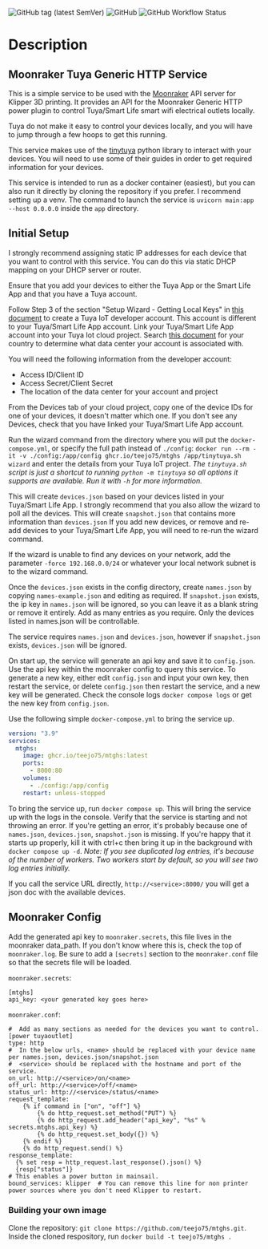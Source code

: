 
![GitHub tag (latest SemVer)](https://img.shields.io/github/v/tag/teejo75/mtghs?sort=semver)
![GitHub](https://img.shields.io/github/license/teejo75/mtghs)
![GitHub Workflow Status](https://img.shields.io/github/actions/workflow/status/teejo75/mtghs/docker-publish.yml)

# Description
## Moonraker Tuya Generic HTTP Service
This is a simple service to be used with the [Moonraker](https://github.com/Arksine/moonraker) API server for Klipper 3D printing. 
It provides an API for the Moonraker Generic HTTP power plugin to control Tuya/Smart Life smart wifi electrical outlets locally.

Tuya do not make it easy to control your devices locally, and you will have to jump through a few hoops to get this running.

This service makes use of the [tinytuya](https://github.com/jasonacox/tinytuya) python library to interact with your devices.
You will need to use some of their guides in order to get required information for your devices.

This service is intended to run as a docker container (easiest), but you can also run it directly by cloning the repository if you prefer.
I recommend setting up a venv. The command to launch the service is `uvicorn main:app --host 0.0.0.0` inside the `app` directory.

## Initial Setup
I strongly recommend assigning static IP addresses for each device that you want to control with this service. You can do this via static DHCP mapping on your DHCP server or router.

Ensure that you add your devices to either the Tuya App or the Smart Life App and that you have a Tuya account.

Follow Step 3 of the section "Setup Wizard - Getting Local Keys" in [this document](https://github.com/jasonacox/tinytuya/blob/master/README.md#setup-wizard---getting-local-keys) to create a Tuya IoT developer account.
This account is different to your Tuya/Smart Life App account.
Link your Tuya/Smart Life App account into your Tuya Iot cloud project.
Search [this document](https://developer.tuya.com/en/docs/iot/oem-app-data-center-distributed?id=Kafi0ku9l07qb) for your country to determine what data center your account is associated with.
 
You will need the following information from the developer account:
  * Access ID/Client ID
  * Access Secret/Client Secret
  * The location of the data center for your account and project

From the Devices tab of your cloud project, copy one of the device IDs for one of your devices, it doesn't matter which one.
If you don't see any Devices, check that you have linked your Tuya/Smart Life App account.

Run the wizard command from the directory where you will put the `docker-compose.yml`, or specify the full path instead of `./config`:
`docker run --rm -it -v ./config:/app/config ghcr.io/teejo75/mtghs /app/tinytuya.sh wizard` and enter the details from your Tuya IoT project. 
_The `tinytuya.sh` script is just a shortcut to running `python -m tinytuya` so all options it supports are available. 
Run it with `-h` for more information._

This will create `devices.json` based on your devices listed in your Tuya/Smart Life App.
I strongly recommend that you also allow the wizard to poll all the devices. This will create `snapshot.json` that contains more information than `devices.json`
If you add new devices, or remove and re-add devices to your Tuya/Smart Life App, you will need to re-run the wizard command.

If the wizard is unable to find any devices on your network, add the parameter `-force 192.168.0.0/24` or whatever your local network subnet is to the wizard command. 

Once the `devices.json` exists in the config directory, create `names.json` by copying `names-example.json` and editing as required. 
If `snapshot.json` exists, the ip key in `names.json` will be ignored, so you can leave it as a blank string or remove it entirely.
Add as many entries as you require. Only the devices listed in names.json will be controllable.

The service requires `names.json` and `devices.json`, however if `snapshot.json` exists, `devices.json` will be ignored.

On start up, the service will generate an api key and save it to `config.json`. Use the api key within the moonraker config to query this service.
To generate a new key, either edit `config.json` and input your own key, then restart the service, or delete `config.json` then restart the service, and a new key will be generated.
Check the console logs `docker compose logs` or get the new key from `config.json`.

Use the following simple `docker-compose.yml` to bring the service up.

```yaml
version: "3.9"
services:
  mtghs:
    image: ghcr.io/teejo75/mtghs:latest
    ports:
      - 8000:80
    volumes:
      - ./config:/app/config
    restart: unless-stopped
```
To bring the service up, run `docker compose up`. This will bring the service up with the logs in the console. Verify that the service is starting and not throwing an error.
If you're getting an error, it's probably because one of `names.json`, `devices.json`, `snapshot.json` is missing.
If you're happy that it starts up properly, kill it with ctrl+c then bring it up in the background with `docker compose up -d`.
_Note: If you see duplicated log entries, it's because of the number of workers. Two workers start by default, so you will see two log entries initially._

If you call the service URL directly, `http://<service>:8000/` you will get a json doc with the available devices. 

## Moonraker Config
Add the generated api key to `moonraker.secrets`, this file lives in the moonraker data_path. If you don't know where this is, check the top of `moonraker.log`.
Be sure to add a `[secrets]` section to the `moonraker.conf` file so that the secrets file will be loaded.

`moonraker.secrets`:
```
[mtghs]
api_key: <your generated key goes here>
```

`moonraker.conf`:
```
#  Add as many sections as needed for the devices you want to control.
[power tuyaoutlet]
type: http
#  In the below urls, <name> should be replaced with your device name per names.json, devices.json/snapshot.json
#  <service> should be replaced with the hostname and port of the service.
on_url: http://<service>/on/<name>
off_url: http://<service>/off/<name>
status_url: http://<service>/status/<name>
request_template:
    {% if command in ["on", "off"] %}
        {% do http_request.set_method("PUT") %}
        {% do http_request.add_header("api_key", "%s" % secrets.mtghs.api_key) %}
        {% do http_request.set_body({}) %}
    {% endif %}
    {% do http_request.send() %}
response_template:
  {% set resp = http_request.last_response().json() %}
  {resp["status"]}
# This enables a power button in mainsail.
bound_services: klipper  # You can remove this line for non printer power sources where you don't need Klipper to restart.
```

### Building your own image
Clone the repository: `git clone https://github.com/teejo75/mtghs.git`.
Inside the cloned respository, run `docker build -t teejo75/mtghs .`
